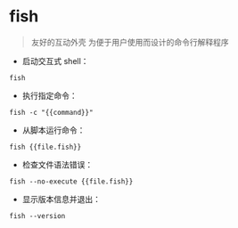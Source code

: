 # fish

> 友好的互动外壳
> 为便于用户使用而设计的命令行解释程序

- 启动交互式 shell：

`fish`

- 执行指定命令：

`fish -c "{{command}}"`

- 从脚本运行命令：

`fish {{file.fish}}`

- 检查文件语法错误：

`fish --no-execute {{file.fish}}`

- 显示版本信息并退出：

`fish --version`

[#]: contributors: ([玉叶]，[　]，[simpsky]，[徐律])